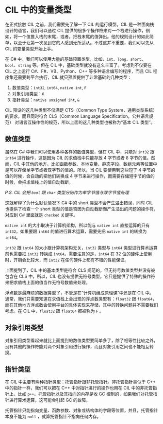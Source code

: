 # CIL 中的变量类型

在正式接触 CIL 之前，我们需要先了解一下 CIL 的运行模型。CIL 是一种面向栈设计的语言，我们可以通过 CIL 提供的很多个操作符来对一个栈进行操作，例如，将一个值推入栈的末尾，或者，把栈末尾的值弹出。他的规则设计的如此简单，以至于让第一次见到它的人感到无所适从。不过这并不重要，我们可以先从 CIL 的变量类型开始上手。

在 C# 中，我们可以使用大量的基础预置类型，比如，`int`、`long`、`short`、`bool`、`string` 等。但在 CIL 中，基础类型就没有这么丰富了。考虑到不仅要在 CIL 之上运行 C#、F#、VB、Python、C++ 等多种语言编写的程序，而且 CIL 程序集还需要跨平台执行，CIL 就只预置提供了非常基础的几种类型：

1. 数值类型：`int32`, `int64`, `native int`, `F`
2. 对象引用类型：`O`
3. 指针类型：`native unsigned int`, `&`

CIL 预设的这几种类型不仅满足 CTS（Common Type System，通用类型系统） 的要求，而且同时符合 CLS（Common Language Specification，公共语言规范） 对语言互操作性的规范，所以上面的这几种类型也被称为“基本 CIL 类型”。

## 数值类型

虽然在 C# 中我们可以使用各种各样的数值类型，但在 CIL 中，只能对 `int32` 跟 `int64` 进行操作，这是因为 CIL 的求值栈中只能存放 4 字节或者 8 字节的值。然而，CIL 中其他的地方，比如函数参数、本地变量、静态字段、数组元素等位置中是可以存储单字节或者双字节的值的。所以，当 CIL 要使用到这些短于 4 字节的值的时候，会自动的把他们转换成 4 字节来进行操作，而需要存储短字节的值的时候，会把求值栈上的值自动截断。

*P.S. CIL 会把 `bool` 跟 `char` 类型分别作为单字节值与双字节值处理*

这就解释了为什么默认情况下 C# 中的 short 类型不会产生溢出错误，同时 CIL 也提供了检查一个 short 类型的值是否因为自动截断而产生溢出的问题的操作符，对应到 C# 里面就是 `checked` 关键字。

`native int` 的大小取决于计算机架构，所以能与 `native int` 直接运算的只有 `int32`，如果要跟 `int64` 的值进行算术运算，需要先把 `native int` 的转换为 `int64`。

`int32` 跟 `int64` 的大小跟计算机架构无关，`int32` 类型与 `int64` 类型进行算术运算前也需要把 `int32` 转换成 `int64`。需要注意的是，`int64` 在 32 位的硬件上使用时，开销会比较大，而 `int32` 在任何硬件上都有不错的性能保证。

上面提到了，CIL 中的基本类型是符合 CLS 规范的，但无符号数值类型并没有被包含在 CLS 中，所以，CIL 也没有提供无符号类型，它只是提供了特殊的操作符来把求值栈上面的值当作无符号数值来处理。

浮点数是最麻烦的数据类型了，不管是在“计算机组成原理课”中还是在 CIL 中。通常，我们只需要知道在求值栈上会出现的浮点数类型有：`float32` 跟 `float64`，而在其他地方浮点数会使用平台的具体实现来存储，其中的转换问题并不需要我们考虑。在 CIL 中，`float32` 跟 `float64` 都被称为 `F` 。

## 对象引用类型

对象引用类型看起来就比上面提到的数值类型要简单多了，除了相等性比较之外，没有其他的操作符能对两个对象引用进行操作，而且对象引用之间也不能相互转换。

## 指针类型

在 CIL 中主要有两种指针类型：托管指针跟非托管指针。非托管指针类似于 C++ 中的指针一样，我们可以把在 C++ 中对指针进行的操作也用在 CIL 中的非托管指针上，比如 `p++`。托管指针以及其指向的内存是收 GC 控制的，如果我们对托管指针进行算术运算，这可能会引起 GC 的故障。

托管指针只能指向变量、函数参数、对象或结构体的字段等位置，并且，托管指针本身不能为 `null` ，就算托管指针不指向任何内存。